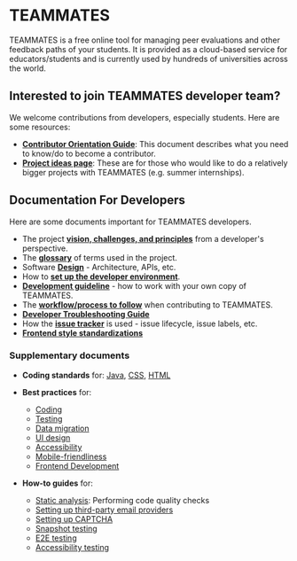 # TEAMMATES

TEAMMATES is a free online tool for managing peer evaluations and other feedback paths of your students. It is provided as a cloud-based service for educators/students and is currently used by hundreds of universities across the world.

## Interested to join TEAMMATES developer team?

We welcome contributions from developers, especially students. Here are some resources:

* [**Contributor Orientation Guide**](contributing-doc.md): This document describes what you need to know/do to become a contributor.
* [**Project ideas page**](https://github.com/TEAMMATES/teammates/wiki): These are for those who would like to do a relatively bigger projects with TEAMMATES (e.g. summer internships).

## Documentation For Developers

Here are some documents important for TEAMMATES developers.

* The project [**vision, challenges, and principles**](overview.md) from a developer's perspective.
* The [**glossary**](glossary.md) of terms used in the project.
* Software [**Design**](design.md) - Architecture, APIs, etc.
* How to [**set up the developer environment**](setting-up.md).
* [**Development guideline**](development.md) - how to work with your own copy of TEAMMATES.
* The [**workflow/process to follow**](process.md) when contributing to TEAMMATES.
* [**Developer Troubleshooting Guide**](troubleshooting-guide.md)
* How the [**issue tracker**](issues.md) is used - issue lifecycle, issue labels, etc.
* [**Frontend style standardizations**](best-practices/frontend-development.md)

### Supplementary documents

* **Coding standards** for:
  [Java](https://oss-generic.github.io/process/codingStandards/CodingStandard-Java.html),
  [CSS](https://oss-generic.github.io/process/codingStandards/CodingStandard-Css.html),
  [HTML](https://oss-generic.github.io/process/codingStandards/CodingStandard-Html.html)

* **Best practices** for:
  * [Coding](best-practices/coding.md)
  * [Testing](best-practices/testing.md)
  * [Data migration](best-practices/data-migration.md)
  * [UI design](best-practices/ui-design.md)
  * [Accessibility](best-practices/accessibility.md)
  * [Mobile-friendliness](best-practices/mobile-friendliness.md)
  * [Frontend Development](best-practices/frontend-development.md)

* **How-to guides** for:
  * [Static analysis](static-analysis.md): Performing code quality checks
  * [Setting up third-party email providers](emails.md)
  * [Setting up CAPTCHA](captcha.md)
  * [Snapshot testing](snapshot-testing.md)
  * [E2E testing](e2e-testing.md)
  * [Accessibility testing](axe-testing.md)